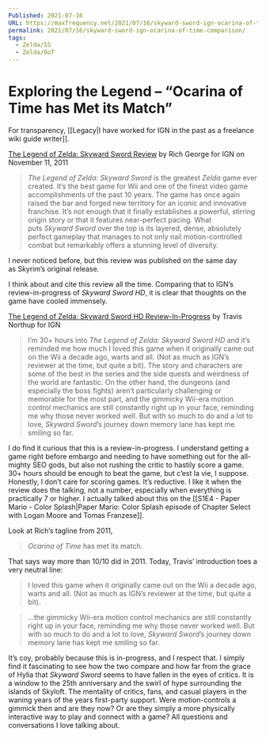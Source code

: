 ```yaml
---
Published: 2021-07-16
URL: https://maxfrequency.net/2021/07/16/skyward-sword-ign-ocarina-of-time-comparison/
permalink: 2021/07/16/skyward-sword-ign-ocarina-of-time-comparison/
tags:
  - Zelda/SS
  - Zelda/OoT
---
```

# Exploring the Legend – “Ocarina of Time has Met its Match”

For transparency, [[Legacy|I have worked for IGN in the past as a freelance wiki guide writer]].  

[The Legend of Zelda: Skyward Sword Review](https://www.ign.com/articles/2011/11/11/the-legend-of-zelda-skyward-sword-review) by Rich George for IGN on November 11, 2011  

> *The Legend of Zelda: Skyward Sword* is the greatest *Zelda* game ever created. It’s the best game for Wii and one of the finest video game accomplishments of the past 10 years. The game has once again raised the bar and forged new territory for an iconic and innovative franchise. It’s not enough that it finally establishes a powerful, stirring origin story or that it features near-perfect pacing. What puts *Skyward Sword* over the top is its layered, dense, absolutely perfect gameplay that manages to not only nail motion-controlled combat but remarkably offers a stunning level of diversity.  

I never noticed before, but this review was published on the same day as Skyrim’s original release.  

I think about and cite this review all the time. Comparing that to IGN’s review-in-progress of *Skyward Sword HD*, it is clear that thoughts on the game have cooled immensely.  

[The Legend of Zelda: Skyward Sword HD Review-In-Progress](https://www.ign.com/articles/the-legend-of-zelda-skyward-sword-hd-review) by Travis Northup for IGN  

> I’m 30+ hours into *The Legend of Zelda: Skyward Sword HD* and it’s reminded me how much I loved this game when it originally came out on the Wii a decade ago, warts and all. (Not as much as IGN’s reviewer at the time, but quite a bit). The story and characters are some of the best in the series and the side quests and weirdness of the world are fantastic. On the other hand, the dungeons (and especially the boss fights) aren’t particularly challenging or memorable for the most part, and the gimmicky Wii-era motion control mechanics are still constantly right up in your face, reminding me why those never worked well. But with so much to do and a lot to love, *Skyward Sword*’s journey down memory lane has kept me smiling so far.  

I do find it curious that this is a review-in-progress. I understand getting a game right before embargo and needing to have something out for the all-mighty SEO gods, but also not rushing the critic to hastily score a game. 30+ hours should be enough to beat the game, but c’est la vie, I suppose.  
Honestly, I don’t care for scoring games. It’s reductive. I like it when the review does the talking, not a number, especially when everything is practically 7 or higher. I actually talked about this on the [[S1E4 - Paper Mario - Color Splash|Paper Mario: Color Splash episode of Chapter Select with Logan Moore and Tomas Franzese]].  

Look at Rich’s tagline from 2011,  

> *Ocarina of Time* has met its match.  

That says way more than 10/10 did in 2011. Today, Travis’ introduction toes a very neutral line:  

> I loved this game when it originally came out on the Wii a decade ago, warts and all. (Not as much as IGN’s reviewer at the time, but quite a bit).  

> …the gimmicky Wii-era motion control mechanics are still constantly right up in your face, reminding me why those never worked well. But with so much to do and a lot to love, *Skyward Sword*’s journey down memory lane has kept me smiling so far.  

It’s coy, probably because this is in-progress, and I respect that. I simply find it fascinating to see how the two compare and how far from the grace of Hylia that *Skyward Sword* seems to have fallen in the eyes of critics. It is a window to the 25th anniversary and the swirl of hype surrounding the islands of Skyloft. The mentality of critics, fans, and casual players in the waning years of the years first-party support. Were motion-controls a gimmick then and are they now? Or are they simply a more physically interactive way to play and connect with a game? All questions and conversations I love talking about.